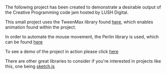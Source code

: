 The following project has been created to demonstrate a desirable output of the Creative Programming code jam hosted by LUSH Digital.

This small project uses the TweenMax library found [here](https://greensock.com/tweenmax), which enables animation found within the project. 

In order to automate the mouse movement, the Perlin library is used, which can be found [here](https://github.com/josephg/noisejs/blob/master/perlin.js)

To see a demo of the project in action please click [here](http://oliverbcurtis.co.uk/codeJam2019/)

There are other great libraries to consider if you're interested in projects like this, one being [sketch.js](https://github.com/soulwire/sketch.js)
